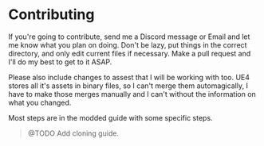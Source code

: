 # Contributing

If you're going to contribute, send me a Discord message or Email and let me know what you plan on doing. Don't be lazy, put things in the correct directory, and only edit current files if necessary. Make a pull request and I'll do my best to get to it ASAP.

Please also include changes to assest that I will be working with too. UE4 stores all it's assets in binary files, so I can't merge them automagically, I have to make those merges manually and I can't without the information on what you changed.

Most steps are in the modded guide with some specific steps.

> @TODO Add cloning guide.